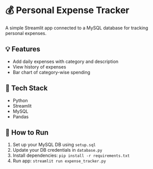 # 💰 Personal Expense Tracker

A simple Streamlit app connected to a MySQL database for tracking personal expenses.

## 💡 Features
- Add daily expenses with category and description
- View history of expenses
- Bar chart of category-wise spending

## 🔧 Tech Stack
- Python
- Streamlit
- MySQL
- Pandas

## 🚀 How to Run
1. Set up your MySQL DB using `setup.sql`
2. Update your DB credentials in `database.py`
3. Install dependencies: `pip install -r requirements.txt`
4. Run app: `streamlit run expense_tracker.py`